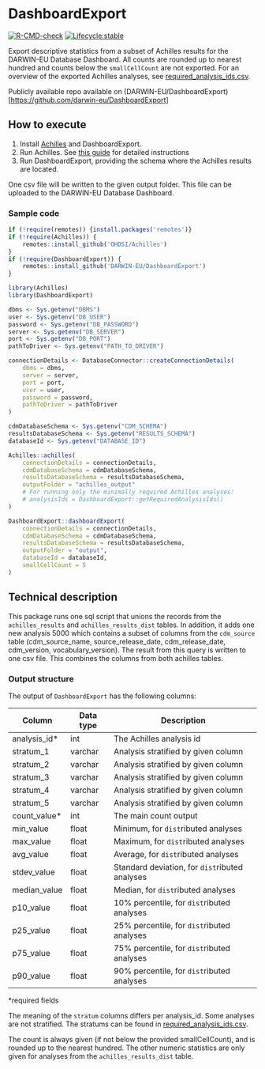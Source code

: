 # DashboardExport
<!-- badges: start -->
[![R-CMD-check](https://github.com/darwin-eu-dev/DashboardExport/actions/workflows/R-CMD-check.yaml/badge.svg)](https://github.com/darwin-eu-dev/DashboardExport/actions/workflows/R-CMD-check.yaml)
[![Lifecycle:stable](https://img.shields.io/badge/lifecycle-stable-brightgreen.svg)](https://lifecycle.r-lib.org/articles/stages.html#stable)
<!-- badges: end -->

Export descriptive statistics from a subset of Achilles results for the DARWIN-EU Database Dashboard.
All counts are rounded up to nearest hundred and counts below the `smallCellCount` are not exported.
For an overview of the exported Achilles analyses, see [required_analysis_ids.csv](inst/csv/required_analysis_ids.csv).

Publicly available repo available on (DARWIN-EU/DashboardExport)[https://github.com/darwin-eu/DashboardExport]

## How to execute
1. Install [Achilles](https://github.com/OHDSI/Achilles) and DashboardExport.
2. Run Achilles. See [this guide](https://ohdsi.github.io/Achilles/articles/RunningAchilles.html) for detailed instructions
3. Run DashboardExport, providing the schema where the Achilles results are located.

One csv file will be written to the given output folder. This file can be uploaded to the DARWIN-EU Database Dashboard.

### Sample code
```R
if (!require(remotes)) {install.packages('remotes')}
if (!require(Achilles)) {
    remotes::install_github('OHDSI/Achilles')
}
if (!require(DashboardExport)) {
    remotes::install_github('DARWIN-EU/DashboardExport')
}

library(Achilles)
library(DashboardExport)

dbms <- Sys.getenv("DBMS")
user <- Sys.getenv("DB_USER")
password <- Sys.getenv("DB_PASSWORD")
server <- Sys.getenv("DB_SERVER")
port <- Sys.getenv("DB_PORT")
pathToDriver <- Sys.getenv("PATH_TO_DRIVER")

connectionDetails <- DatabaseConnector::createConnectionDetails(
    dbms = dbms,
    server = server,
    port = port,
    user = user,
    password = password,
    pathToDriver = pathToDriver
)

cdmDatabaseSchema <- Sys.getenv("CDM_SCHEMA")
resultsDatabaseSchema <- Sys.getenv("RESULTS_SCHEMA")
databaseId <- Sys.getenv("DATABASE_ID")

Achilles::achilles(
    connectionDetails = connectionDetails, 
    cdmDatabaseSchema = cdmDatabaseSchema,
    resultsDatabaseSchema = resultsDatabaseSchema, 
    outputFolder = "achilles_output"
    # For running only the minimally required Achilles analyses:
    # analysisIds = DashboardExport::getRequiredAnalysisIds()
)

DashboardExport::dashboardExport(
    connectionDetails = connectionDetails,
    cdmDatabaseSchema = cdmDatabaseSchema,
    resultsDatabaseSchema = resultsDatabaseSchema,
    outputFolder = "output",
    databaseId = databaseId,
    smallCellCount = 5
)
```

## Technical description
This package runs one sql script that unions the records from the `achilles_results` and `achilles_results_dist` tables.
In addition, it adds one new analysis 5000 which contains a subset of columns from the `cdm_source` table 
(cdm_source_name, source_release_date, cdm_release_date, cdm_version, vocabulary_version).
The result from this query is written to one csv file. This combines the columns from both achilles tables.

### Output structure

The output of `DashboardExport` has the following columns:

Column | Data type | Description
--- | --- | ---
analysis_id* | int | The Achilles analysis id
stratum_1 | varchar | Analysis stratified by given column
stratum_2 | varchar | Analysis stratified by given column
stratum_3 | varchar | Analysis stratified by given column
stratum_4 | varchar | Analysis stratified by given column
stratum_5 | varchar | Analysis stratified by given column
count_value* | int | The main count output
min_value | float | Minimum, for `dist`ributed analyses
max_value | float | Maximum, for `dist`ributed analyses
avg_value | float | Average, for `dist`ributed analyses
stdev_value | float | Standard deviation, for `dist`ributed analyses
median_value | float | Median, for `dist`ributed analyses
p10_value | float | 10% percentile, for `dist`ributed analyses
p25_value | float | 25% percentile, for `dist`ributed analyses
p75_value | float | 75% percentile, for `dist`ributed analyses
p90_value | float | 90% percentile, for `dist`ributed analyses

*required fields

The meaning of the `stratum` columns differs per analysis_id. Some analyses are not stratified. The stratums can be found in [required_analysis_ids.csv](inst/csv/required_analysis_ids.csv). 

The count is always given (if not below the provided smallCellCount), and is rounded up to the nearest hundred. The other numeric statistics are only given for analyses from the `achilles_results_dist` table.
